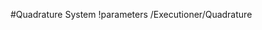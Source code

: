 <!-- MOOSE System Documentation Stub: Remove this when content is added. -->
#Quadrature System
!parameters /Executioner/Quadrature


